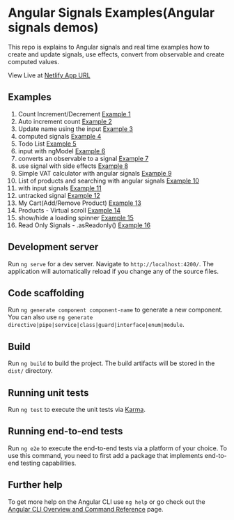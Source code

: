 # Angular Signals Examples(Angular signals demos)

This repo is explains to Angular signals and real time examples how to create and update signals, use effects, convert from observable and create computed values.

View Live at [Netlify App URL](https://angular-signal-examples.netlify.app/)

## Examples
1. Count Increment/Decrement [Example 1](https://angular-signal-examples.netlify.app/signal/signal-example1)
2. Auto increment count [Example 2](https://angular-signal-examples.netlify.app/signal/signal-example2)
3. Update name using the input [Example 3](https://angular-signal-examples.netlify.app/signal/signal-example3)
4. computed signals [Example 4](https://angular-signal-examples.netlify.app/signal/signal-example4)
5. Todo List [Example 5](https://angular-signal-examples.netlify.app/signal/signal-example5)
6. input with ngModel [Example 6](https://angular-signal-examples.netlify.app/signal/signal-example6)
7. converts an observable to a signal [Example 7](https://angular-signal-examples.netlify.app/signal/signal-example7)
8. use signal with side effects [Example 8](https://angular-signal-examples.netlify.app/signal/signal-example8)
9. Simple VAT calculator with angular signals [Example 9](https://angular-signal-examples.netlify.app/signal/signal-example9)
10. List of products and searching with angular signals [Example 10](https://angular-signal-examples.netlify.app/signal/signal-example10)
11. with input signals [Example 11](https://angular-signal-examples.netlify.app/signal/signal-example11)
12. untracked signal [Example 12](https://angular-signal-examples.netlify.app/signal/signal-example12)
13. My Cart(Add/Remove Product) [Example 13](https://angular-signal-examples.netlify.app/signal/signal-example13)
14. Products - Virtual scroll [Example 14](https://angular-signal-examples.netlify.app/signal/signal-example14)
15. show/hide a loading spinner [Example 15](https://angular-signal-examples.netlify.app/signal/signal-example15)
15. Read Only Signals - .asReadonly() [Example 16](https://angular-signal-examples.netlify.app/signal/signal-example16)

## Development server

Run `ng serve` for a dev server. Navigate to `http://localhost:4200/`. The application will automatically reload if you change any of the source files.

## Code scaffolding

Run `ng generate component component-name` to generate a new component. You can also use `ng generate directive|pipe|service|class|guard|interface|enum|module`.

## Build

Run `ng build` to build the project. The build artifacts will be stored in the `dist/` directory.

## Running unit tests

Run `ng test` to execute the unit tests via [Karma](https://karma-runner.github.io).

## Running end-to-end tests

Run `ng e2e` to execute the end-to-end tests via a platform of your choice. To use this command, you need to first add a package that implements end-to-end testing capabilities.

## Further help

To get more help on the Angular CLI use `ng help` or go check out the [Angular CLI Overview and Command Reference](https://angular.io/cli) page.
